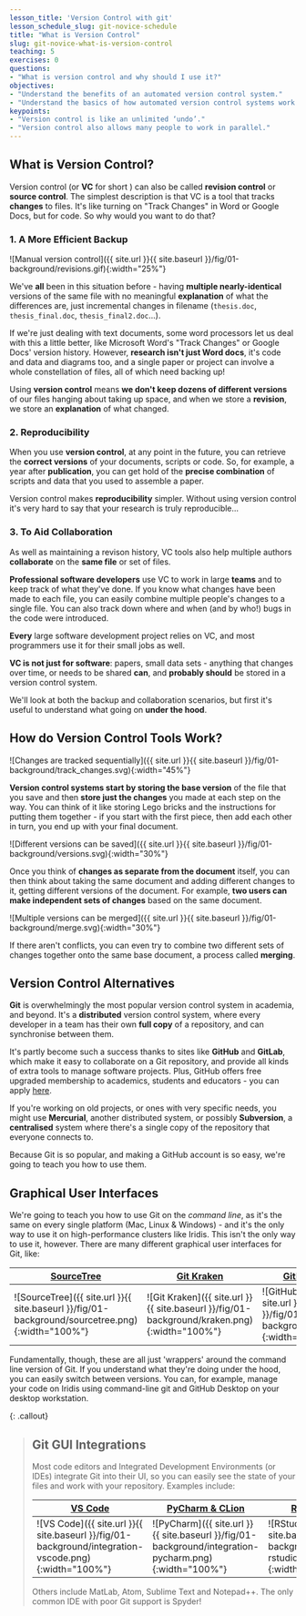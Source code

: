 ```yaml
---
lesson_title: 'Version Control with git'
lesson_schedule_slug: git-novice-schedule
title: "What is Version Control"
slug: git-novice-what-is-version-control
teaching: 5
exercises: 0
questions:
- "What is version control and why should I use it?"
objectives:
- "Understand the benefits of an automated version control system."
- "Understand the basics of how automated version control systems work."
keypoints:
- "Version control is like an unlimited ‘undo’."
- "Version control also allows many people to work in parallel."
---
```


## What is Version Control?

Version control (or **VC** for short ) can also be called **revision control** or **source control**. The simplest description is that VC is a tool that tracks **changes** to files. It's like turning on "Track Changes" in Word or Google Docs, but for code. So why would you want to do that?

### 1. A More Efficient Backup

![Manual version control]({{ site.url }}{{ site.baseurl }}/fig/01-background/revisions.gif){:width="25%"}

We've **all** been in this situation before - having **multiple nearly-identical** versions of the same file with no meaningful **explanation** of what the differences are, just incremental changes in filename (`thesis.doc`, `thesis_final.doc`, `thesis_final2.doc`...).

If we're just dealing with text documents, some word processors let us deal with this a little better, like Microsoft Word's "Track Changes" or Google Docs' version history. However, **research isn't just Word docs**, it's code and data and diagrams too, and a single paper or project can involve a whole constellation of files, all of which need backing up!

Using **version control** means **we don't keep dozens of different versions** of our files hanging about taking up space, and when we store a **revision**, we store an **explanation** of what changed.

### 2. Reproducibility

When you use  **version control**, at any point in the future, you can retrieve the **correct versions** of your documents, scripts or code.  So, for example, a year after **publication**, you can get hold of the **precise combination** of scripts and data that you used to assemble a paper.

Version control makes **reproducibility** simpler. Without using version control it's very hard to say that your research is truly reproducible...


### 3. To Aid Collaboration

As well as maintaining a revison history, VC tools also help multiple authors **collaborate** on the **same file** or set of files.

 **Professional software developers** use VC to work in large **teams** and to keep track of what they've done. If you know what changes have been made to each file, you can easily combine multiple people's changes to a single file. You can also track down where and when (and by who!) bugs in the code were introduced.

**Every** large software development project relies on VC, and most programmers use it for their small jobs as well.

**VC is not just for software**: papers, small data sets -  anything that changes over time, or needs to be shared **can**, and **probably should** be stored in a version control system.

We'll look at both the backup and collaboration scenarios, but first it's useful to understand what going on **under the hood**.

## How do Version Control Tools Work? ##

![Changes are tracked sequentially]({{ site.url }}{{ site.baseurl }}/fig/01-background/track_changes.svg){:width="45%"}

**Version control systems start by storing the base version** of the file that you save and then **store just the changes** you made at each step on the way. You can think of it like storing Lego bricks and the instructions for putting them together - if you start with the first piece, then add each other in turn, you end up with your final document.

![Different versions can be saved]({{ site.url }}{{ site.baseurl }}/fig/01-background/versions.svg){:width="30%"}

Once you think of **changes as separate from the document** itself, you can then think about taking the same document and adding different changes to it, getting different versions of the document. For example, **two users can make independent sets of changes** based on the same document.

![Multiple versions can be merged]({{ site.url }}{{ site.baseurl }}/fig/01-background/merge.svg){:width="30%"}

If there aren't conflicts, you can even try to combine two different sets of changes together onto the same base document, a process called **merging**.


## Version Control Alternatives

**Git** is overwhelmingly the most popular version control system in academia, and beyond.
It's a **distributed** version control system, where every developer in a team has their own **full copy** of a repository, and can synchronise between them.

It's partly become such a success thanks to sites like **GitHub** and **GitLab**, which make it easy to collaborate on a Git repository,
and provide all kinds of extra tools to manage software projects.
Plus, GitHub offers free upgraded membership to academics, students and educators -
you can apply [here](https://docs.github.com/en/education/explore-the-benefits-of-teaching-and-learning-with-github-education/apply-for-an-educator-or-researcher-discount).

If you're working on old projects, or ones with very specific needs, you might use **Mercurial**, another distributed system,
or possibly **Subversion**, a **centralised** system where there's a single copy of the repository that everyone connects to.

Because Git is so popular, and making a GitHub account is so easy, we're going to teach you how to use them.

## Graphical User Interfaces

We're going to teach you how to use Git on the *command line*, as it's the same on every single platform (Mac, Linux & Windows) - and it's the only way to use it on high-performance clusters like Iridis. This isn't the only way to use it, however. There are many different graphical user interfaces for Git, like:

| [SourceTree](https://www.sourcetreeapp.com/) | [Git Kraken](https://www.gitkraken.com/) | [GitHub Desktop](https://desktop.github.com/) |
| ---------- | ---------- | -------------- |
| ![SourceTree]({{ site.url }}{{ site.baseurl }}/fig/01-background/sourcetree.png){:width="100%"} | ![Git Kraken]({{ site.url }}{{ site.baseurl }}/fig/01-background/kraken.png){:width="100%"} | ![GitHub Desktop]({{ site.url }}{{ site.baseurl }}/fig/01-background/desktop.png){:width="100%"} |

Fundamentally, though, these are all just 'wrappers' around the command line version of Git.
If you understand what they're doing under the hood, you can easily switch between versions. You can, for example, manage your code on Iridis using command-line git and GitHub Desktop on your desktop workstation.

{: .callout}
> ## Git GUI Integrations
> Most code editors and Integrated Development Environments (or IDEs) integrate Git into their UI,
> so you can easily see the state of your files and work with your repository. Examples include:
>
> | [VS Code](https://code.visualstudio.com) | [PyCharm & CLion](https://www.jetbrains.com/pycharm/) | [RStudio/Posit](https://posit.co) |
> | ---------- | ---------- | -------------- |
> | ![VS Code]({{ site.url }}{{ site.baseurl }}/fig/01-background/integration-vscode.png){:width="100%"} | ![PyCharm]({{ site.url }}{{ site.baseurl }}/fig/01-background/integration-pycharm.png){:width="100%"} | ![RStudio]({{ site.url }}{{ site.baseurl }}/fig/01-background/integration-rstudio.png){:width="100%"} |
>
> Others include MatLab, Atom, Sublime Text and Notepad++. The only common IDE with poor Git support is Spyder! 
